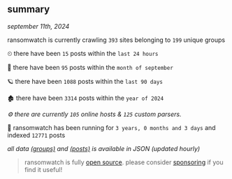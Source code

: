 
## summary
_september 11th, 2024_

ransomwatch is currently crawling `393` sites belonging to `199` unique groups

⏲ there have been `15` posts within the `last 24 hours`

🦈 there have been `95` posts within the `month of september`

🪐 there have been `1088` posts within the `last 90 days`

🏚 there have been `3314` posts within the `year of 2024`

_⚙️ there are currently `105` online hosts & `125` custom parsers._

🦕 ransomwatch has been running for `3 years, 0 months and 3 days` and indexed `12771` posts

_all data  [(groups)](http://ransomwhat.telemetry.ltd/groups) and [(posts)](http://ransomwhat.telemetry.ltd/posts) is available in JSON (updated hourly)_

> ransomwatch is fully [open source](https://github.com/joshhighet/ransomwatch#ransomwatch--). please consider [sponsoring](https://github.com/sponsors/joshhighet) if you find it useful!
